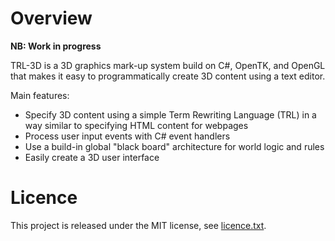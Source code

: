 # Overview

**NB: Work in progress**

TRL-3D is a 3D graphics mark-up system build on C#, OpenTK, and OpenGL that makes it easy to programmatically create 3D content using a text editor.

Main features:

* Specify 3D content using a simple Term Rewriting Language (TRL) in a way similar to specifying HTML content for webpages
* Process user input events with C# event handlers
* Use a build-in global "black board" architecture for world logic and rules
* Easily create a 3D user interface

# Licence

This project is released under the MIT license, see [licence.txt](license.txt).
